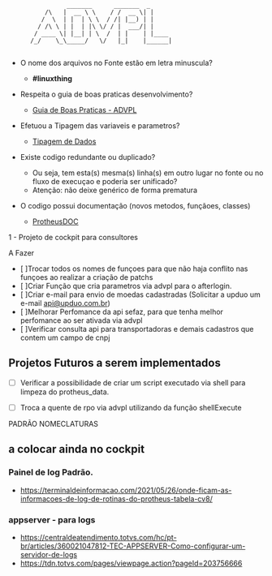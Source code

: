 
```
                _______      _______  _      
          /\   |  __ \ \    / /  __ \| |     
         /  \  | |  | \ \  / /| |__) | |     
        / /\ \ | |  | |\ \/ / |  ___/| |     
       / ____ \| |__| | \  /  | |    | |____ 
      /_/    \_\_____/   \/   |_|    |______|
                                                                              

```

+ O nome dos arquivos no Fonte estão em letra minuscula?
     + **#linuxthing**

+ Respeita o guia de boas praticas desenvolvimento?
     + [Guia de Boas Praticas - ADVPL](http://tdn.totvs.com.br/pages/viewpage.action?pageId=22480352)

+ Efetuou a Tipagem das variaveis e parametros?
     + [Tipagem de Dados](http://tdn.totvs.com.br/display/tec/Tipagem+de+Dados)

+ Existe codigo redundante ou duplicado?
     + Ou seja, tem esta(s) mesma(s) linha(s) em outro lugar no fonte ou no fluxo de execuçao e poderia ser unificado?
     + Atenção: não deixe genérico de forma prematura

 + O codigo possui documentação (novos metodos, funçãoes, classes)
     + [ProtheusDOC](https://tdn.totvs.com/display/tec/ProtheusDOC)
    



1 - Projeto de cockpit para consultores 

A Fazer

* [ ]Trocar todos os nomes de funçoes para que não haja conflito nas funçoes ao realizar a criação de patchs
* [ ]Criar Função que cria parametros via advpl para o afterlogin.
* [ ]Criar e-mail para envio de moedas cadastradas (Solicitar a upduo um e-mail api@upduo.com.br)
* [ ]Melhorar Perfomance da api sefaz, para que tenha melhor perfomance ao ser ativada via advpl
* [ ]Verificar consulta api para transportadoras e demais cadastros que contem um campo de cnpj


## Projetos Futuros a serem implementados
* [ ] Verificar a possibilidade de criar um script executado via shell para limpeza do protheus_data.
* [ ] Troca a quente de rpo via advpl utilizando da função shellExecute



PADRÃO NOMECLATURAS

## a colocar ainda no cockpit

### Painel de log Padrão.
* https://terminaldeinformacao.com/2021/05/26/onde-ficam-as-informacoes-de-log-de-rotinas-do-protheus-tabela-cv8/

### appserver - para logs
* https://centraldeatendimento.totvs.com/hc/pt-br/articles/360021047812-TEC-APPSERVER-Como-configurar-um-servidor-de-logs
* https://tdn.totvs.com/pages/viewpage.action?pageId=203756666